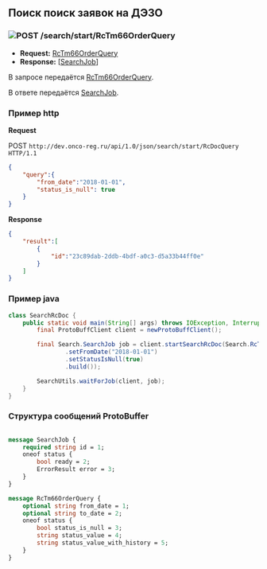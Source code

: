 ## Поиск поиск заявок на ДЭЗО

### ![POST](../../../../img/post.png) /search/start/RcTm66OrderQuery
* **Request:** [RcTm66OrderQuery](../../../../types/types.md#com.siams.med.api.RcTm66OrderQuery) 
* **Response:** [[SearchJob](../../../../types/types.md#com.siams.med.api.SearchJob)]

В запросе передаётся [RcTm66OrderQuery](../../../../types/types.md#com.siams.med.api.RcTm66OrderQuery).

В ответе передаётся [SearchJob](../../../../types/types.md#com.siams.med.api.SearchJob).

### Пример http

**Request**

POST `http://dev.onco-reg.ru/api/1.0/json/search/start/RcDocQuery HTTP/1.1`
```json
{
    "query":{
        "from_date":"2018-01-01",
        "status_is_null": true
    }
}
```

**Response**

```json
{
    "result":[
        {
            "id":"23c89dab-2ddb-4bdf-a0c3-d5a33b44ff0e"
        }
    ]
}
```

### Пример java

```java
class SearchRcDoc {
    public static void main(String[] args) throws IOException, InterruptedException {
        final ProtoBuffClient client = newProtoBuffClient();

        final Search.SearchJob job = client.startSearchRcDoc(Search.RcTm66OrderQuery.newBuilder()
                .setFromDate("2018-01-01")
                .setStatusIsNull(true)
                .build());

        SearchUtils.waitForJob(client, job);
    }
}

```

### Структура сообщений ProtoBuffer

```proto

message SearchJob {
    required string id = 1;
    oneof status {
        bool ready = 2;
        ErrorResult error = 3;
    }
}

message RcTm66OrderQuery {
    optional string from_date = 1;
    optional string to_date = 2;
    oneof status {
        bool status_is_null = 3;
        string status_value = 4;
        string status_value_with_history = 5;
    }
}

```

